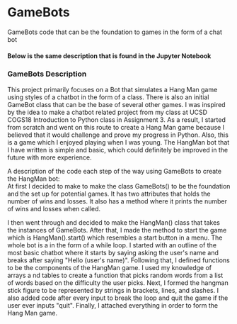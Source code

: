 # GameBots
GameBots code that can be the foundation to games in the form of a chat bot <br>
#### Below is the same description that is found in the Jupyter Notebook

### GameBots Description <br>
This project primarily focuses on a Bot that simulates a Hang Man game using styles of a chatbot in the form of a class. 
There is also an initial GameBot class that can be the base of several other games. I was inspired by the idea to make a chatbot 
related project from my class at UCSD COGS18 Introduction to Python class in Assignment 3. As a result, I started from scratch and 
went on this route to create a Hang Man game because I believed that it would challenge and prove my progress in Python. Also, this 
is a game which I enjoyed playing when I was young. The HangMan bot that I have written is simple and basic, which could definitely 
be improved in the future with more experience.

A description of the code each step of the way using GameBots to create the HangMan bot: <br>
At first I decided to make to make the class GameBots() to be the foundation and the set up for potential games. It has two attributes 
that holds the number of wins and losses. It also has a method where it prints the number of wins and losses when called.

I then went through and decided to make the HangMan() class that takes the instances of GameBots. After that, I made the method 
to start the game which is HangMan().start() which resembles a start button in a menu. The whole bot is a in the form of a while 
loop. I started with an outline of the most basic chatbot where it starts by saying asking the user's name and breaks after saying 
"Hello (user's name)". Following that, I defined functions to be the components of the HangMan game. I used my knowledge of arrays a
nd tables to create a function that picks random words from a list of words based on the difficulty the user picks. Next, I formed the 
hangman stick figure to be represented by strings in brackets, lines, and slashes. I also added code after every input to break the loop 
and quit the game if the user ever inputs "quit". Finally, I attached everything in order to form the Hang Man game.
